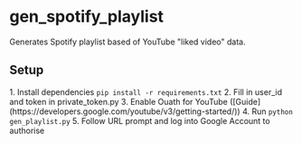 # gen_spotify_playlist
Generates Spotify playlist based of YouTube "liked video" data.

<h2>Setup</h2>
1. Install dependencies <code>pip install -r requirements.txt</code>
2. Fill in user_id and token in private_token.py
3. Enable Ouath for YouTube ([Guide](https://developers.google.com/youtube/v3/getting-started/))
4. Run <code>python gen_playlist.py</code>
5. Follow URL prompt and log into Google Account to authorise
